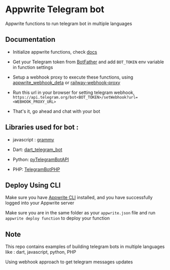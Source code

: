 # Appwrite Telegram bot

Appwrite functions to run telegram bot in multiple languages

## Documentation

-  Initialize appwrite functions, check [docs](https://appwrite.io/docs/functions)


-  Get your Telegram token from [BotFather](https://t.me/BotFather) and add `BOT_TOKEN` env variable in function settings


-  Setup a webhook proxy to execute these functions, using [appwrite_webhook_deta](https://github.com/rohitsangwan01/appwrite_webhook_deta) or [railway-webhook-proxy](https://github.com/Meldiron/railway-webhook-proxy)


-  Run this url in your browser for setting telegram webhook, `https://api.telegram.org/bot<BOT_TOKEN>/setWebhook?url=<WEBHOOK_PROXY_URL>` 


-  That's it, go ahead and chat with your bot


## Libraries used for bot :

-  javascript : [grammy](https://github.com/grammyjs/grammY)

-  Dart: [dart_telegram_bot](https://github.com/KaikyuLotus/dart-telegram-bot)

-  Python: [pyTelegramBotAPI](https://github.com/eternnoir/pyTelegramBotAPI)

-  PHP: [TelegramBotPHP](https://github.com/Eleirbag89/TelegramBotPHP)

## Deploy Using CLI

Make sure you have [Appwrite CLI](https://appwrite.io/docs/command-line#installation) installed, and you have successfully logged into your Appwrite server

Make sure you are in the same folder as your `appwrite.json` file and run `appwrite deploy function` to deploy your function


## Note 

This repo contains examples of building telegram bots in multiple languages like : dart, javascript, python, PHP

Using webhook approach to get telegram messages updates

